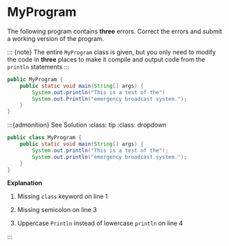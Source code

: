 # MyProgram

The following program contains **three** errors. Correct the errors and submit a working version of the program.

::: {note}
The entire `MyProgram` class is given, but you only need to modify the code in **three** places to make it compile and output code from the `println` statements
:::

``` java
public MyProgram {
    public static void main(String[] args) {
        System.out.println("This is a test of the")
        System.out.Println("emergency broadcast system.");
    }
}
```

:::{admonition} See Solution
:class: tip
:class: dropdown

```java
public class MyProgram {
    public static void main(String[] args) {
        System.out.println("This is a test of the");
        System.out.println("emergency broadcast system.");
    }
}
```

**Explanation**
1. Missing `class` keyword on line 1

2. Missing semicolon on line 3

3. Uppercase `Println` instead of lowercase `println` on line 4

:::